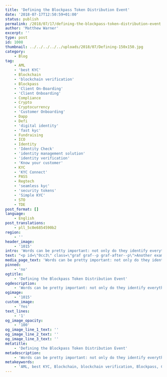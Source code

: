 ```yaml
---
title: 'Defining the Blockpass Token Distribution Event'
date: '2018-07-17T12:50:59+01:00'
status: publish
permalink: /2018/07/17/defining-the-blockpass-token-distribution-event
author: 'Matthew Warner'
excerpt: ''
type: post
id: 1008
thumbnail: ../../../../../uploads/2018/07/Defining-150x150.jpg
category:
    - Blog
tag:
    - AML
    - 'best KYC'
    - Blockchain
    - 'blockchain verification'
    - Blockpass
    - 'Client On-Boarding'
    - 'Client Onboarding'
    - Compliance
    - Crypto
    - Cryptocurrency
    - 'Customer Onboarding'
    - Dapp
    - Defi
    - 'digital identity'
    - 'fast kyc'
    - Fundraising
    - ICO
    - Identity
    - 'Identity Check'
    - 'identity management solution'
    - 'identity verification'
    - 'Know your customer'
    - KYC
    - 'KYC Connect'
    - PASS
    - Regtech
    - 'seamless kyc'
    - 'security tokens'
    - 'Simple KYC'
    - STO
    - TDE
post_format: []
language:
    - English
post_translations:
    - pll_5c0e6854590b2
region:
    - ''
header_image:
    - '1015'
intro: 'Words can be pretty important: not only do they identify everything but we also attach connotations and emotions to words beyond the underlying meaning. The same words used in different ways can express vastly different ideas and a small difference in meaning can completely change how something is perceived or approached. In addition to this, the meaning of words can change over time. One example of this can be seen in the term ‘blockchain’. The word ‘blockchain’ has evolved from its initial and apt start for the Bitcoin blockchain and is now used to encompass all forms of distributed ledger technology, whether a chain of blocks is formed or an alternative system such as tangle is being used.'
text: "<p id=\"0cc3\" class=\"graf graf--p graf-after--p\">Another example of this can be seen in the term <a href=\"https://www.blockpass.org/2018/06/22/icos-identify-cons-or-scams%e2%80%8a-%e2%80%8ahow-to-spot-a-good-ico/\">ICO</a>’. At a base level and when the first instances of it, an Initial Coin Offering is simply an offering of coins (in the form of a cryptocurrency), the use of which is to raise funds for a company to develop its project. The term has been used by almost all cryptocurrency and token events until now, although not all of them quite fit this description.</p>\r\n<p id=\"7c45\" class=\"graf graf--p graf-after--p\">Compared with that an alternative and more up-to-date version of an ICO definition can be found on sites like Investopedia, which defines the acronym as: “An unregulated means by which funds are raised for a new cryptocurrency venture. An Initial Coin Offering (ICO) is used by startups to bypass the rigorous and regulated capital-raising process required by venture capitalists or banks. In an ICO campaign, a percentage of the cryptocurrency is sold to early backers of the project in exchange for legal tender or other cryptocurrencies, but usually for Bitcoin.”</p>\r\n<p id=\"b0eb\" class=\"graf graf--p graf-after--p\">Another take on what an ICO is can be pulled from the general opinion of those who view it in a negative light or how it is sometimes portrayed to the general public: a way to launder money and synonymous with Ponzi schemes and other scams; whereas to those who are heavily involved with and support them, an ICO is the future of crowdfunding — unrestricted financing allowing for unprecedented innovation.</p>\r\n<p id=\"45c4\" class=\"graf graf--p graf-after--p\">The same concept but with different ideals and values attached to it. Despite all these different potential reactions, the common theme behind an ICO is the idea of an alternative method of raising money to fund a company. This basic premise is what entities such as the SEC will use to determine if a token constitutes a security or not, and therefore the regulations it falls under. Any form of cryptocurrency or token offering whose primary function is to raise funds, no matter what it is called is, in essence, an ICO.</p>\r\n<p id=\"9817\" class=\"graf graf--p graf-after--p\">The other side of the crypto-coin is where a <strong class=\"markup--strong markup--p-strong\">utility token</strong> is offered. The exact nature of the utility it provides could vary between projects but may include permissions to participate in a system, allowance to access a service or other benefits and privileges. To distinguish these types of token events from ICOs, a new term is needed. There are many potential options: Token Offering, Token Sale, Token Generation Event, Token Distribution Event, the list goes on. Some ICOs may mask themselves under these terms but when examined properly can be identified as ICOs (so a rose by any other name can sometimes smell as\_… sweet?).</p>\r\n<p id=\"c664\" class=\"graf graf--p graf-after--p\">With the launch of Blockpass’ native token, the <a href=\"http://www.blockpass.org/token\">PASS Token</a>, the company has decided on Token Distribution Event to best reflect the purpose behind it. With the PASS token, which is to be sold through select distributors, people participating the event will be required to download the Blockpass app and carry out the KYC process before they can trade their PASS token. By doing this, Blockpass will populate its ecosystem with people who have already been through the <a href=\"http://www.blockpass.org/kyc\">KYC</a> process and have an instantly verifiable identity to allow them to on-board to new merchants in the ecosystem. This will in turn make Blockpass more attractive to future merchants as upon joining they will gain access to a growing pool of potential customers ready to be seamlessly on-boarded. Nor is this the only benefit to the token. The PASS token will also entitle the holder to a discount on the KYC process — a voucher of sorts that makes PASS more useful to merchants to distribute to new users that haven’t yet received a Blockpass identity. In its inherent nature, the design of Blockpass and the PASS token mean all players in the ecosystem are compliant.</p>\r\n<p id=\"2088\" class=\"graf graf--p graf-after--p\">The Blockpass Token Distribution Event will run from the 31st of May 2018 to the 30th of November 2018, through exclusive distributors listed on the Blockpass Token site (www.blockpass.org/token). From 31 July 2018, PASS Tokens will be listed on Lykke, HitBTC and Gatecoin exchanges.</p>"
media_page_text: 'Words can be pretty important: not only do they identify everything but we also attach connotations and emotions to words beyond the underlying meaning. The same words used in different ways can express vastly different ideas and a small difference in meaning can completely change how something is perceived or approached. In addition to this, the meaning of words can change over time. One example of this can be seen in the term ‘blockchain’. The word ‘blockchain’ has evolved from its initial and apt start for the Bitcoin blockchain and is now used to encompass all forms of distributed ledger technology, whether a chain of blocks is formed or an alternative system such as tangle is being used.'
pinned:
    - 'no'
ogtitle:
    - 'Defining the Blockpass Token Distribution Event'
ogdescription:
    - 'Words can be pretty important: not only do they identify everything but we also attach connotations and emotions to words beyond the underlying meaning. The same words used in different ways can express vastly different ideas and a small difference in meaning can completely change how something is perceived or approached. In addition to this, the meaning of words can change over time. One example of this can be seen in the term ‘blockchain’. The word ‘blockchain’ has evolved from its initial and apt start for the Bitcoin blockchain and is now used to encompass all forms of distributed ledger technology, whether a chain of blocks is formed or an alternative system such as tangle is being used.'
ogimage:
    - '1015'
custom_image:
    - 'Yes'
text_lines:
    - '1'
og_image_opacity:
    - '100'
og_image_line_1_text: ''
og_image_line_2_text: ''
og_image_line_3_text: ''
metatitle:
    - 'Defining the Blockpass Token Distribution Event'
metadescription:
    - 'Words can be pretty important: not only do they identify everything but we also attach connotations and emotions to words beyond the underlying meaning. The same words used in different ways can express vastly different ideas and a small difference in meaning can completely change how something is perceived or approached. In addition to this, the meaning of words can change over time. One example of this can be seen in the term ‘blockchain’. The word ‘blockchain’ has evolved from its initial and apt start for the Bitcoin blockchain and is now used to encompass all forms of distributed ledger technology, whether a chain of blocks is formed or an alternative system such as tangle is being used.'
metakeywords:
    - 'AML, best KYC, Blockchain, blockchain verification, Blockpass, Client On-Boarding, Client Onboarding, Compliance, Crypto, Cryptocurrency, Customer Onboarding, digital identity, fast kyc, Identity, Identity Check, identity management solution, identity verification, Know your customer, KYC, KYC Connect, PASS, Regtech, seamless kyc, security tokens, Simple KYC, STO, TDE, ICO, fundraising, Dapp, Defi'
---
```

<!DOCTYPE html PUBLIC "-//W3C//DTD HTML 4.0 Transitional//EN" "http://www.w3.org/TR/REC-html40/loose.dtd">
<?xml encoding="UTF-8">

